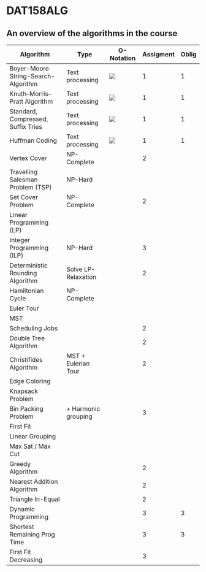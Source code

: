 # DAT158ALG

## An overview of the algorithms in the course

| Algorithm                           | Type                | O-Notation                                                                                                                                                 | Assigment | Oblig |
| ----------------------------------- | ------------------- | ---------------------------------------------------------------------------------------------------------------------------------------------------------- | --------- | ----- |
| Boyer-Moore String-Search-Algorithm | Text processing     | <img src="https://latex.codecogs.com/gif.latex?O%28nm%5Cleft%20%7C%20%5Csum%20%5Cright%20%7C%29">                                                          | 1         | 1     |
| Knuth–Morris–Pratt Algorithm        | Text processing     | <img src="https://latex.codecogs.com/gif.latex?O%28m%29">                                                                                                  | 1         | 1     |
| Standard, Compressed, Suffix Tries  | Text processing     | <img src="https://latex.codecogs.com/gif.latex?O%28d%2Cn%29%20%5Cbegin%7Balign*%7D%20n%26%5Cin%20%5Csum%20%5C%5C%20d%26%3D%20string%20%5Cend%7Balign*%7D"> | 1         | 1     |
| Huffman Coding                      | Text processing     | <img src="https://latex.codecogs.com/gif.latex?O%28n&plus;d%5C%3A%20log%28d%29%29%2C%5C%3A%20d%20%3D%20char%5C%3A%20in%5C%3A%20three">                     | 1         | 1     |
| Vertex Cover                        | NP-Complete         |                                                                                                                                                            | 2         |
| Travelling Salesman Problem (TSP)   | NP-Hard             |
| Set Cover Problem                   | NP-Complete         |                                                                                                                                                            | 2         |
| Linear Programming (LP)             |
| Integer Programming (ILP)           | NP-Hard             |                                                                                                                                                            | 3         |
| Deterministic Rounding Algorithm    | Solve LP-Relaxation |                                                                                                                                                            | 2         |
| Hamiltonian Cycle                   | NP-Complete         |
| Euler Tour                          |
| MST                                 |
| Scheduling Jobs                     |                     |                                                                                                                                                            | 2         |
| Double Tree Algorithm               |                     |                                                                                                                                                            | 2         |
| Christifides Algorithm              | MST + Eulerian Tour |                                                                                                                                                            | 2         |
| Edge Coloring                       |
| Knapsack Problem                    |
| Bin Packing Problem                 | + Harmonic grouping |                                                                                                                                                            | 3         |
| First Fit                           |
| Linear Grouping                     |
| Max Sat / Max Cut                   |
| Greedy Algorithm                    |                     |                                                                                                                                                            | 2         |
| Nearest Addition Algorithm          |                     |                                                                                                                                                            | 2         |
| Triangle In-Equal                   |                     |                                                                                                                                                            | 2         |
| Dynamic Programming                 |                     |                                                                                                                                                            | 3         | 3     |
| Shortest Remaining Prog Time        |                     |                                                                                                                                                            | 3         | 3     |
| First Fit Decreasing                |                     |                                                                                                                                                            | 3         |

